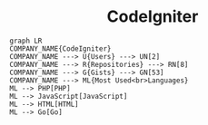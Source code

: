 <h1 align="center">CodeIgniter</h1>

```mermaid
graph LR
COMPANY_NAME{CodeIgniter}
COMPANY_NAME ---> U{Users} ---> UN[2]
COMPANY_NAME ---> R{Repositories} ---> RN[8]
COMPANY_NAME ---> G{Gists} ---> GN[53]
COMPANY_NAME ---> ML{Most Used<br>Languages}
ML --> PHP[PHP]
ML --> JavaScript[JavaScript]
ML --> HTML[HTML]
ML --> Go[Go]
```
